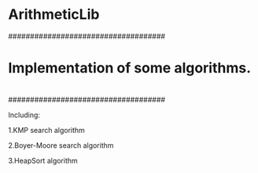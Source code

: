 ArithmeticLib
=============
####################################
#
# Implementation of some algorithms.
#
####################################

Including:

1.KMP search algorithm

2.Boyer-Moore search algorithm

3.HeapSort algorithm


